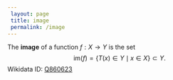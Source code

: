 ```yaml
---
 layout: page
 title: image
 permalink: /image
---
```

The **image** of a function $f:X\to Y$ is the set $$\text{im}(f) = \{T(x) \in Y \mid x \in X\}\subset Y.$$
Wikidata ID: [Q860623](https://www.wikidata.org/wiki/Q860623)
